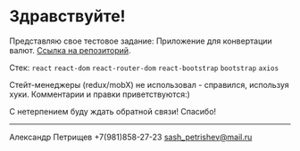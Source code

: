 # Здравствуйте!

Представляю свое тестовое задание: Приложение для конвертации валют.
[Ссылка на репозиторий](https://github.com/petrishevalexander/currency-converter).

Стек:
`react`
`react-dom`
`react-router-dom`
`react-bootstrap`
`bootstrap`
`axios`

Стейт-менеджеры (redux/mobX) не использовал - справился, используя хуки.
Комментарии и правки приветствуются:)

С нетерпением буду ждать обратной связи!
Спасибо!

---

Александр Петрищев
+7(981)858-27-23
sash_petrishev@mail.ru
